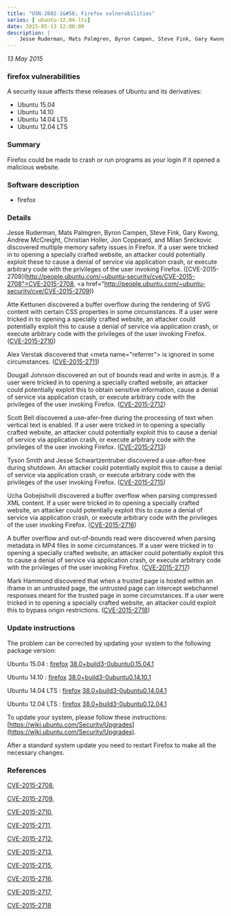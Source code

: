 ```yaml
---
title: "USN-2602-1&#58; Firefox vulnerabilities"
series: [ ubuntu-12.04-lts]
date: 2015-05-13 12:00:00
description: |
    Jesse Ruderman, Mats Palmgren, Byron Campen, Steve Fink, Gary Kwong, Andrew McCreight, Christian Holler, Jon Coppeard, and Milan Sreckovic discovered multiple memory safety issues in Firefox. If a user were tricked in to opening a specially crafted website, an attacker could potentially exploit these to cause a denial of service via application crash, or execute arbitrary code with the privileges of the user invoking Firefox. ([CVE-2015-2709](http://people.ubuntu.com/~ubuntu-security/cve/CVE-2015-2708">CVE-2015-2708</a>, <a href="http://people.ubuntu.com/~ubuntu-security/cve/CVE-2015-2709))
--- 
```

 
 

*13 May 2015*

### firefox vulnerabilities

A security issue affects these releases of Ubuntu and its derivatives:

* Ubuntu 15.04
* Ubuntu 14.10
* Ubuntu 14.04 LTS
* Ubuntu 12.04 LTS

### Summary

Firefox could be made to crash or run programs as your login if it opened a malicious website.

### Software description

* firefox 

### Details

Jesse Ruderman, Mats Palmgren, Byron Campen, Steve Fink, Gary Kwong, Andrew McCreight, Christian Holler, Jon Coppeard, and Milan Sreckovic discovered multiple memory safety issues in Firefox. If a user were tricked in to opening a specially crafted website, an attacker could potentially exploit these to cause a denial of service via application crash, or execute arbitrary code with the privileges of the user invoking Firefox. ([CVE-2015-2709](http://people.ubuntu.com/~ubuntu-security/cve/CVE-2015-2708">CVE-2015-2708</a>, <a href="http://people.ubuntu.com/~ubuntu-security/cve/CVE-2015-2709))

Atte Kettunen discovered a buffer overflow during the rendering of SVG content with certain CSS properties in some circumstances. If a user were tricked in to opening a specially crafted website, an attacker could potentially exploit this to cause a denial of service via application crash, or execute arbitrary code with the privileges of the user invoking Firefox. ([CVE-2015-2710](http://people.ubuntu.com/~ubuntu-security/cve/CVE-2015-2710))

Alex Verstak discovered that &lt;meta name=&quot;referrer&quot;&gt; is ignored in some circumstances. ([CVE-2015-2711](http://people.ubuntu.com/~ubuntu-security/cve/CVE-2015-2711))

Dougall Johnson discovered an out of bounds read and write in asm.js. If a user were tricked in to opening a specially crafted website, an attacker could potentially exploit this to obtain sensitive information, cause a denial of service via application crash, or execute arbitrary code with the privileges of the user invoking Firefox. ([CVE-2015-2712](http://people.ubuntu.com/~ubuntu-security/cve/CVE-2015-2712))

Scott Bell discovered a use-afer-free during the processing of text when vertical text is enabled. If a user were tricked in to opening a specially crafted website, an attacker could potentially exploit this to cause a denial of service via application crash, or execute arbitrary code with the privileges of the user invoking Firefox. ([CVE-2015-2713](http://people.ubuntu.com/~ubuntu-security/cve/CVE-2015-2713))

Tyson Smith and Jesse Schwartzentruber discovered a use-after-free during shutdown. An attacker could potentially exploit this to cause a denial of service via application crash, or execute arbitrary code with the privileges of the user invoking Firefox. ([CVE-2015-2715](http://people.ubuntu.com/~ubuntu-security/cve/CVE-2015-2715))

Ucha Gobejishvili discovered a buffer overflow when parsing compressed XML content. If a user were tricked in to opening a specially crafted website, an attacker could potentially exploit this to cause a denial of service via application crash, or execute arbitrary code with the privileges of the user invoking Firefox. ([CVE-2015-2716](http://people.ubuntu.com/~ubuntu-security/cve/CVE-2015-2716))

A buffer overflow and out-of-bounds read were discovered when parsing metadata in MP4 files in some circumstances. If a user were tricked in to opening a specially crafted website, an attacker could potentially exploit this to cause a denial of service via application crash, or execute arbitrary code with the privileges of the user invoking Firefox. ([CVE-2015-2717](http://people.ubuntu.com/~ubuntu-security/cve/CVE-2015-2717))

Mark Hammond discovered that when a trusted page is hosted within an iframe in an untrusted page, the untrusted page can intercept webchannel responses meant for the trusted page in some circumstances. If a user were tricked in to opening a specially crafted website, an attacker could exploit this to bypass origin restrictions. ([CVE-2015-2718](http://people.ubuntu.com/~ubuntu-security/cve/CVE-2015-2718)) 

### Update instructions

The problem can be corrected by updating your system to the following package version:

Ubuntu 15.04
 : [firefox](https://launchpad.net/ubuntu/+source/firefox) <span> [38.0+build3-0ubuntu0.15.04.1](https://launchpad.net/ubuntu/+source/firefox/38.0+build3-0ubuntu0.15.04.1) </span> 

Ubuntu 14.10
 : [firefox](https://launchpad.net/ubuntu/+source/firefox) <span> [38.0+build3-0ubuntu0.14.10.1](https://launchpad.net/ubuntu/+source/firefox/38.0+build3-0ubuntu0.14.10.1) </span> 

Ubuntu 14.04 LTS
 : [firefox](https://launchpad.net/ubuntu/+source/firefox) <span> [38.0+build3-0ubuntu0.14.04.1](https://launchpad.net/ubuntu/+source/firefox/38.0+build3-0ubuntu0.14.04.1) </span> 

Ubuntu 12.04 LTS
 : [firefox](https://launchpad.net/ubuntu/+source/firefox) <span> [38.0+build3-0ubuntu0.12.04.1](https://launchpad.net/ubuntu/+source/firefox/38.0+build3-0ubuntu0.12.04.1) </span> 

To update your system, please follow these instructions: [https://wiki.ubuntu.com/Security/Upgrades](https://wiki.ubuntu.com/Security/Upgrades).

After a standard system update you need to restart Firefox to make all the necessary changes. 

### References

 
 [CVE-2015-2708](http://people.ubuntu.com/~ubuntu-security/cve/CVE-2015-2708), 

 [CVE-2015-2709](http://people.ubuntu.com/~ubuntu-security/cve/CVE-2015-2709), 

 [CVE-2015-2710](http://people.ubuntu.com/~ubuntu-security/cve/CVE-2015-2710), 

 [CVE-2015-2711](http://people.ubuntu.com/~ubuntu-security/cve/CVE-2015-2711), 

 [CVE-2015-2712](http://people.ubuntu.com/~ubuntu-security/cve/CVE-2015-2712), 

 [CVE-2015-2713](http://people.ubuntu.com/~ubuntu-security/cve/CVE-2015-2713), 

 [CVE-2015-2715](http://people.ubuntu.com/~ubuntu-security/cve/CVE-2015-2715), 

 [CVE-2015-2716](http://people.ubuntu.com/~ubuntu-security/cve/CVE-2015-2716), 

 [CVE-2015-2717](http://people.ubuntu.com/~ubuntu-security/cve/CVE-2015-2717), 

 [CVE-2015-2718](http://people.ubuntu.com/~ubuntu-security/cve/CVE-2015-2718)
 

